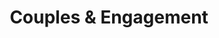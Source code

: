 ---
title: Couples & Engagement
slug: couple-gallery
category: couples
thumb: ../images/coupleImages/umbrella-engagement.jpg
galleryImages: coupleImages
order: 1
---